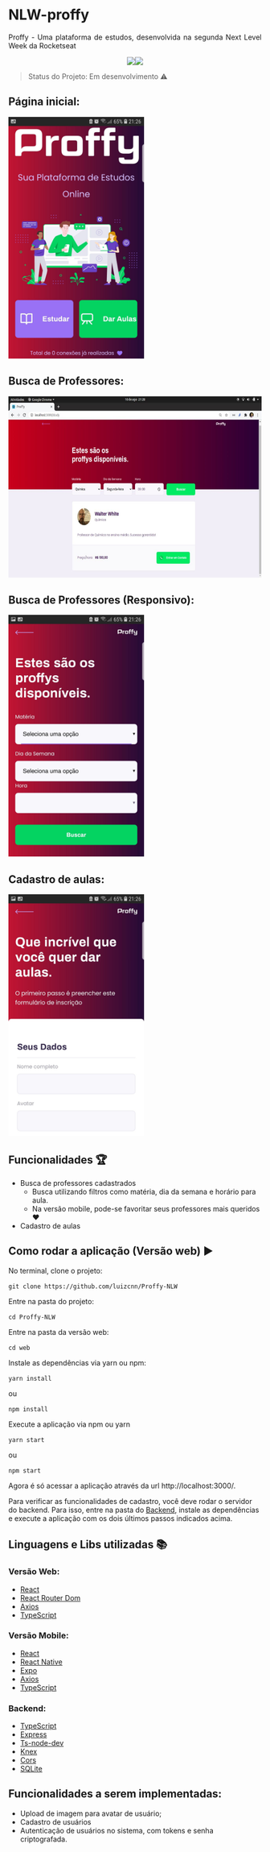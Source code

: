 # NLW-proffy
<p align="justify"> Proffy - Uma plataforma de estudos, desenvolvida na segunda Next Level Week da Rocketseat </p>

<div style="display: flex; justify-content: center">
  <img src="https://img.shields.io/static/v1?label=react&message=framework&color=blue&style=for-the-badge&logo=REACT"/>
  <img src="https://img.shields.io/static/v1?label=NodeJs&message=Backend&color=green&style=for-the-badge&logo=NODE"/>
</div>

> Status do Projeto: Em desenvolvimento :warning:

## Página inicial:
<img width="270px" height="480px" src="https://github.com/luizcnn/Proffy-NLW/blob/master/web/src/assets/images/0.jpeg" />

## Busca de Professores:
<img width="640px" height="360px" src="https://github.com/luizcnn/Proffy-NLW/blob/master/web/src/assets/images/1.jpeg" />

## Busca de Professores (Responsivo): 
<img width="270px" height="480px" src="https://github.com/luizcnn/Proffy-NLW/blob/master/web/src/assets/images/2.jpeg" />

## Cadastro de aulas:
<img width="270px" height="480px" src="https://github.com/luizcnn/Proffy-NLW/blob/master/web/src/assets/images/3.jpeg" />

## Funcionalidades :trophy:
- Busca de professores cadastrados
  - Busca utilizando filtros como matéria, dia da semana e horário para aula.
  - Na versão mobile, pode-se favoritar seus professores mais queridos :hearts:
- Cadastro de aulas

## Como rodar a aplicação (Versão web) :arrow_forward:

No terminal, clone o projeto: 

```
git clone https://github.com/luizcnn/Proffy-NLW
```
Entre na pasta do projeto:

```
cd Proffy-NLW
```
Entre na pasta da versão web:

```
cd web
```

Instale as dependências via yarn ou npm:

```
yarn install
```
ou

```
npm install
```

Execute a aplicação via npm ou yarn

```
yarn start
```
ou

```
npm start
```
Agora é só acessar a aplicação através da url http://localhost:3000/.

Para verificar as funcionalidades de cadastro, você deve rodar o servidor do backend. Para isso, entre na pasta do <a href="https://github.com/luizcnn/Proffy-NLW/tree/master/backend"><span>Backend</span></a>, instale as dependências e execute a aplicação com os dois últimos passos indicados acima.

## Linguagens e Libs utilizadas :books:

### Versão Web:
- [React](https://reactjs.org/)
- [React Router Dom](https://reactrouter.com/web/guides/quick-start)
- [Axios](https://github.com/axios/axios)
- [TypeScript](https://www.typescriptlang.org/)

### Versão Mobile:
- [React](https://reactjs.org/)
- [React Native](https://reactnative.dev/)
- [Expo](https://expo.io/)
- [Axios](https://github.com/axios/axios)
- [TypeScript](https://www.typescriptlang.org/)

### Backend:
- [TypeScript](https://www.typescriptlang.org/)
- [Express](https://expressjs.com/pt-br/)
- [Ts-node-dev](https://www.npmjs.com/package/ts-node-dev)
- [Knex](http://knexjs.org/)
- [Cors](https://expressjs.com/en/resources/middleware/cors.html)
- [SQLite](https://www.sqlite.org/index.html)


## Funcionalidades a serem implementadas:
 - Upload de imagem para avatar de usuário;
 - Cadastro de usuários
  - Autenticação de usuários no sistema, com tokens e senha criptografada.
